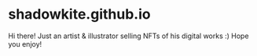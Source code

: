 # shadowkite.github.io
Hi there!
Just an artist & illustrator selling NFTs of his digital works :) Hope you enjoy!
